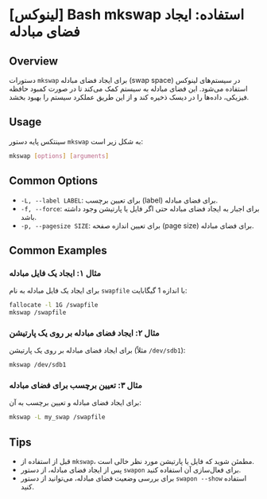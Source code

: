 # [لینوکس] Bash mkswap استفاده: ایجاد فضای مبادله

## Overview
دستورات `mkswap` برای ایجاد فضای مبادله (swap space) در سیستم‌های لینوکس استفاده می‌شود. این فضای مبادله به سیستم کمک می‌کند تا در صورت کمبود حافظه فیزیکی، داده‌ها را در دیسک ذخیره کند و از این طریق عملکرد سیستم را بهبود بخشد.

## Usage
سینتکس پایه دستور `mkswap` به شکل زیر است:

```bash
mkswap [options] [arguments]
```

## Common Options
- `-L, --label LABEL`: برای تعیین برچسب (label) برای فضای مبادله.
- `-f, --force`: برای اجبار به ایجاد فضای مبادله حتی اگر فایل یا پارتیشن وجود داشته باشد.
- `-p, --pagesize SIZE`: برای تعیین اندازه صفحه (page size) برای فضای مبادله.

## Common Examples
### مثال ۱: ایجاد یک فایل مبادله
برای ایجاد یک فایل مبادله به نام `swapfile` با اندازه 1 گیگابایت:

```bash
fallocate -l 1G /swapfile
mkswap /swapfile
```

### مثال ۲: ایجاد فضای مبادله بر روی یک پارتیشن
برای ایجاد فضای مبادله بر روی یک پارتیشن (مثلاً `/dev/sdb1`):

```bash
mkswap /dev/sdb1
```

### مثال ۳: تعیین برچسب برای فضای مبادله
برای ایجاد فضای مبادله و تعیین برچسب به آن:

```bash
mkswap -L my_swap /swapfile
```

## Tips
- قبل از استفاده از `mkswap`، مطمئن شوید که فایل یا پارتیشن مورد نظر خالی است.
- پس از ایجاد فضای مبادله، از دستور `swapon` برای فعال‌سازی آن استفاده کنید.
- برای بررسی وضعیت فضای مبادله، می‌توانید از دستور `swapon --show` استفاده کنید.